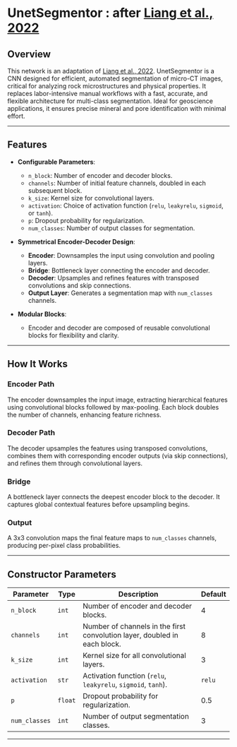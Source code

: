 # UnetSegmentor : after [Liang et al., 2022](https://www.sciencedirect.com/science/article/abs/pii/S0098300422001662)

## Overview

This network is an adaptation of [Liang et al., 2022](https://www.sciencedirect.com/science/article/abs/pii/S0098300422001662). UnetSegmentor is a CNN designed for efficient, automated segmentation of micro-CT images, critical for analyzing rock microstructures and physical properties. It replaces labor-intensive manual workflows with a fast, accurate, and flexible architecture for multi-class segmentation. Ideal for geoscience applications, it ensures precise mineral and pore identification with minimal effort.

---

## Features

- **Configurable Parameters**:
  - `n_block`: Number of encoder and decoder blocks.
  - `channels`: Number of initial feature channels, doubled in each subsequent block.
  - `k_size`: Kernel size for convolutional layers.
  - `activation`: Choice of activation function (`relu`, `leakyrelu`, `sigmoid`, or `tanh`).
  - `p`: Dropout probability for regularization.
  - `num_classes`: Number of output classes for segmentation.

- **Symmetrical Encoder-Decoder Design**:
  - **Encoder**: Downsamples the input using convolution and pooling layers.
  - **Bridge**: Bottleneck layer connecting the encoder and decoder.
  - **Decoder**: Upsamples and refines features with transposed convolutions and skip connections.
  - **Output Layer**: Generates a segmentation map with `num_classes` channels.

- **Modular Blocks**:
  - Encoder and decoder are composed of reusable convolutional blocks for flexibility and clarity.

---

## How It Works

### Encoder Path
The encoder downsamples the input image, extracting hierarchical features using convolutional blocks followed by max-pooling. Each block doubles the number of channels, enhancing feature richness.

### Decoder Path
The decoder upsamples the features using transposed convolutions, combines them with corresponding encoder outputs (via skip connections), and refines them through convolutional layers.

### Bridge
A bottleneck layer connects the deepest encoder block to the decoder. It captures global contextual features before upsampling begins.

### Output
A 3x3 convolution maps the final feature maps to `num_classes` channels, producing per-pixel class probabilities.

---

## Constructor Parameters

| Parameter      | Type    | Description                                                                 | Default |
|----------------|---------|-----------------------------------------------------------------------------|---------|
| `n_block`      | `int`   | Number of encoder and decoder blocks.                                       | 4       |
| `channels`     | `int`   | Number of channels in the first convolution layer, doubled in each block.   | 8       |
| `k_size`       | `int`   | Kernel size for all convolutional layers.                                  | 3       |
| `activation`   | `str`   | Activation function (`relu`, `leakyrelu`, `sigmoid`, `tanh`).               | `relu`  |
| `p`            | `float` | Dropout probability for regularization.                                    | 0.5     |
| `num_classes`  | `int`   | Number of output segmentation classes.                                     | 3       |

---
